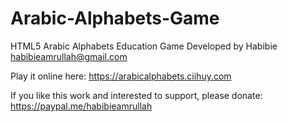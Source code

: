 # Arabic-Alphabets-Game
HTML5 Arabic Alphabets Education Game
Developed by Habibie
habibieamrullah@gmail.com

Play it online here: https://arabicalphabets.ciihuy.com

If you like this work and interested to support, please donate: https://paypal.me/habibieamrullah
